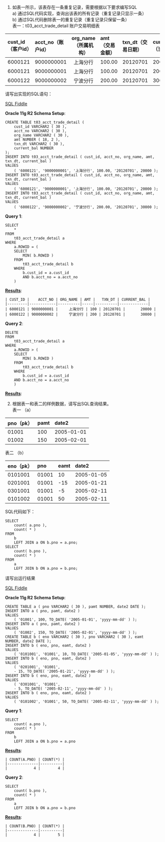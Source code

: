 1.  如表一所示，该表存在一条重复记录，需要根据以下要求编写SQL  
a)  通过SQL代码实现，查询出该表的所有记录（重复记录只显示一条）  
b)  通过SQL代码删除表一的重复记录（重复记录只保留一条）  
表一：t03_acct_trade_detail 账户交易明细表

| cust_id（客户id） | acct_no（账户id） | org_name（所属机构） | amt（交易金额） | txn_dt（交易日期） | current_bal（当前余额） |
| :--- | :--- | :---: | :--- | :--- | :--- |
| 6000121 | 9000000001 | 上海分行 | 100.00 | 20120701 | 20000 |
| 6000121 | 9000000001 | 上海分行 | 100.00 | 20120701 | 20000 |
| 6000122 | 9000000002 | 宁波分行 | 200.00 | 20120701 | 30000 |

请写出实现的SQL语句：

[SQL Fiddle][1]

**Oracle 11g R2 Schema Setup**:

    CREATE TABLE t03_acct_trade_detail (
    	cust_id VARCHAR2 ( 30 ),
    	acct_no VARCHAR2 ( 30 ),
    	org_name VARCHAR2 ( 30 ),
    	amt NUMBER ( 18, 2 ),
    	txn_dt VARCHAR2 ( 30 ),
    	current_bal NUMBER 
    );
    INSERT INTO t03_acct_trade_detail ( cust_id, acct_no, org_name, amt, txn_dt, current_bal )
    VALUES
    	( '6000121', '9000000001', '上海分行', 100.00, '20120701', 20000 );
    INSERT INTO t03_acct_trade_detail ( cust_id, acct_no, org_name, amt, txn_dt, current_bal )
    VALUES
    	( '6000121', '9000000001', '上海分行', 100.00, '20120701', 20000 );
    INSERT INTO t03_acct_trade_detail ( cust_id, acct_no, org_name, amt, txn_dt, current_bal )
    VALUES
    	( '6000122', '9000000002', '宁波分行', 200.00, '20120701', 30000 );
**Query 1**:

    SELECT
    	* 
    FROM
    	t03_acct_trade_detail a 
    WHERE
    	a.ROWID = (
    	SELECT
    		MIN( b.ROWID ) 
    	FROM
    		t03_acct_trade_detail b 
    	WHERE
    		b.cust_id = a.cust_id 
    		AND b.acct_no = a.acct_no 
    	)

**[Results][2]**:

    | CUST_ID |    ACCT_NO | ORG_NAME | AMT |   TXN_DT | CURRENT_BAL |
    |---------|------------|----------|-----|----------|-------------|
    | 6000121 | 9000000001 |     上海分行 | 100 | 20120701 |       20000 |
    | 6000122 | 9000000002 |     宁波分行 | 200 | 20120701 |       30000 |
**Query 2**:

    
    DELETE 
    FROM
    	t03_acct_trade_detail a 
    WHERE
    	a.ROWID > (
    	SELECT
    		MIN( b.ROWID ) 
    	FROM
    		t03_acct_trade_detail b 
    	WHERE
    		b.cust_id = a.cust_id 
    	AND b.acct_no = a.acct_no 
    	)

**[Results][3]**:


  [1]: http://sqlfiddle.com/#!4/8cce1/1
  [2]: http://sqlfiddle.com/#!4/8cce1/1/0
  [3]: http://sqlfiddle.com/#!4/8cce1/1/1

2.  根据表一和表二的样例数据，请写出SQL查询结果。  
表一 （a）

| pno（pk） | pamt | date2 |
| :--- | :--- | :--- |
| 01001 | 100 | 2005-01-01 |
| 01002 | 150 | 2005-02-01 |

表二 （b）

| eno（pk） | pno | eamt | date2 |
| :--- | :--- | :--- | :--- |
| 0101001 | 01001 | 10 | 2005-01-05 |
| 0201001 | 01001 | -15 | 2005-01-21 |
| 0301001 | 01001 | -5 | 2005-02-11 |
| 0101002 | 01001 | 50 | 2005-02-11 |

SQL代码如下：

    SELECT
    	count( a.pno ),
    	count( * ) 
    FROM
    	b
    	LEFT JOIN a ON b.pno = a.pno;
    SELECT
    	count( b.pno ),
    	count( * ) 
    FROM
    	a
    	LEFT JOIN b ON a.pno = b.pno;
请写出运行结果

[SQL Fiddle][4]

**Oracle 11g R2 Schema Setup**:

    CREATE TABLE a ( pno VARCHAR2 ( 30 ), pamt NUMBER, date2 DATE );
    INSERT INTO a ( pno, pamt, date2 )
    VALUES
    	( '01001', 100, TO_DATE( '2005-01-01', 'yyyy-mm-dd' ) );
    INSERT INTO a ( pno, pamt, date2 )
    VALUES
    	( '01002', 150, TO_DATE( '2005-02-01', 'yyyy-mm-dd' ) );
    CREATE TABLE b ( eno VARCHAR2 ( 30 ), pno VARCHAR2 ( 30 ), eamt NUMBER, date2 DATE );
    INSERT INTO b ( eno, pno, eamt, date2 )
    VALUES
    	( '0101001', '01001', 10, TO_DATE( '2005-01-05', 'yyyy-mm-dd' ) );
    INSERT INTO b ( eno, pno, eamt, date2 )
    VALUES
    	( '0201001', '01001',
    	- 15, TO_DATE( '2005-01-21', 'yyyy-mm-dd' ) );
    INSERT INTO b ( eno, pno, eamt, date2 )
    VALUES
    	( '0301001', '01001',
    	- 5, TO_DATE( '2005-02-11', 'yyyy-mm-dd' ) );
    INSERT INTO b ( eno, pno, eamt, date2 )
    VALUES
    	( '0101002', '01001', 50, TO_DATE( '2005-02-11', 'yyyy-mm-dd' ) );
**Query 1**:

    SELECT
    	count( a.pno ),
    	count( * ) 
    FROM
    	b
    	LEFT JOIN a ON b.pno = a.pno

**[Results][5]**:

    | COUNT(A.PNO) | COUNT(*) |
    |--------------|----------|
    |            4 |        4 |
**Query 2**:

    
    SELECT
    	count( b.pno ),
    	count( * ) 
    FROM
    	a
    	LEFT JOIN b ON a.pno = b.pno

**[Results][6]**:

    | COUNT(B.PNO) | COUNT(*) |
    |--------------|----------|
    |            4 |        5 |

  [4]: http://sqlfiddle.com/#!4/9e68a/1
  [5]: http://sqlfiddle.com/#!4/9e68a/1/0
  [6]: http://sqlfiddle.com/#!4/9e68a/1/1
